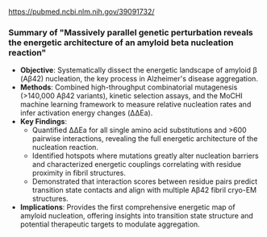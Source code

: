 https://pubmed.ncbi.nlm.nih.gov/39091732/

### Summary of "Massively parallel genetic perturbation reveals the energetic architecture of an amyloid beta nucleation reaction"

- **Objective**: Systematically dissect the energetic landscape of amyloid β (Aβ42) nucleation, the key process in Alzheimer's disease aggregation.
- **Methods**: Combined high-throughput combinatorial mutagenesis (>140,000 Aβ42 variants), kinetic selection assays, and the MoCHI machine learning framework to measure relative nucleation rates and infer activation energy changes (ΔΔEa).
- **Key Findings**:
  - Quantified ΔΔEa for all single amino acid substitutions and >600 pairwise interactions, revealing the full energetic architecture of the nucleation reaction.
  - Identified hotspots where mutations greatly alter nucleation barriers and characterized energetic couplings correlating with residue proximity in fibril structures.
  - Demonstrated that interaction scores between residue pairs predict transition state contacts and align with multiple Aβ42 fibril cryo-EM structures.
- **Implications**: Provides the first comprehensive energetic map of amyloid nucleation, offering insights into transition state structure and potential therapeutic targets to modulate aggregation.